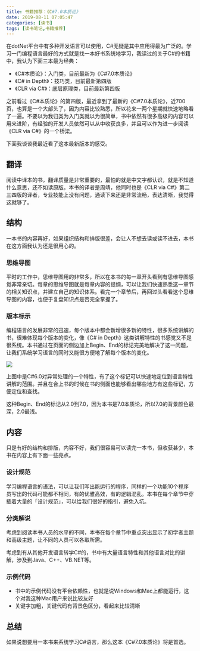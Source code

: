 ```yaml
---
title: 书籍推荐：《C#7.0本质论》
date: 2019-08-11 07:05:47
categories: [读书]
tags: [读书笔记,书籍推荐]
---
```


在dotNet平台中有多种开发语言可以使用，C#无疑是其中应用得最为广泛的。学习一门编程语言最好的方式就是找一本好书系统地学习，我读过的关于C#的书籍中，我认为下面三本最为经典：

<!--more-->

* 《C#本质论》：入门类，目前最新为《C#7.0本质论》
* 《C# in Depth》：技巧类，目前最新第四版
* 《CLR via C#》：底层原理类，目前最新第四版

之前看过《C#本质论》的第四版，最近拿到了最新的《C#7.0本质论》，近700页，也算是一个大部头了，因为内容比较熟悉，所以花来一两个星期就快速地略看了一遍。不要以为我归类为入门类就以为很简单，书中依然有很多高级的内容可以用来进阶，有经验的开发人员依然可以从中收获良多，并且可以作为进一步阅读《CLR via C#》的一个桥梁。

下面我谈谈我最近看了这本最新版本的感受。

## 翻译

阅读中译本的书，翻译质量是非常重要的，最怕的就是中文字都认识，就是不知道什么意思，还不如读原版。本书的译者是周靖，他同时也是《CLR via C#》第二三四版的译者，专业技能上没有问题，通读下来还是非常流畅，表达清晰，我觉得这就够了。

## 结构

一本书的内容再好，如果组织结构和排版很差，会让人不想去读或读不进去，本书在这方面我认为还是很用心的。

### 思维导图

平时的工作中，思维导图用的非常多，所以在本书的每一章开头看到有思维导图感觉非常亲切。每章的思维导图就是每章内容的提纲，可以让我们快速熟悉这一章节的相关知识点，并建立自己的知识体系。看完一个章节后，再回过头看看这个思维导图的内容，也便于复盘知识点是否完全掌握了。

### 版本标示

编程语言的发展非常的迅速，每个版本中都会新增很多新的特性，很多系统讲解的书，很难体现每个版本的变化，像《C# in Depth》这类讲解特性的书感觉又不是很系统。本书通过在页面的侧边加上Begin、End的标记完美地解决了这一问题，让我们系统学习语言的同时又能很方便地了解每个版本的变化。

![](http://fwhyy.com/img/post/2019/15685319747699.jpg)

上图中是C#6.0对异常处理的一个特性，有了这个标记可以快速地定位到语言特性讲解的范围。并且在合上书的时候在书的侧面也能够看出哪些地方有这些标记，方便定位和查找。

这种Begin、End的标记从2.0到7.0，因为本书是7.0本质论，所以7.0的背景颜色最深，2.0最浅。

## 内容

只是有好的结构和排版，内容不好，我们很容易可以读完一本书，但收获甚少，本书在内容上有下面一些亮点。

### 设计规范

学习编程语言的语法，可以让我们写出能运行的程序，同样的一个功能10个程序员写出的代码可能都不相同，有的优雅高效，有的逻辑混乱。本书在每个章节中穿插着大量的「设计规范」，可以给我们很好的指引，避免入坑。

### 分类解说

考虑到阅读本书人员的水平的不同，本书在每个章节中重点突出显示了初学者主题和高级主题，让不同的人员可以各取所需。

考虑到有从其他开发语言转学C#的，书中有大量语言特性和其他语言对比的讲解，涉及到Java、C++、VB.NET等。

### 示例代码

* 书中的示例代码没有平台依赖性，也就是说Windows和Mac上都能运行，这个对我这种Mac用户来说比较友好
* 关键字加粗，关键代码有背景色区分，看起来比较清晰

## 总结

如果说想要用一本书来系统学习C#语言，那么这本《C#7.0本质论》将是首选。

